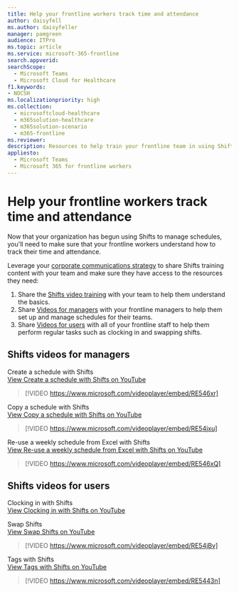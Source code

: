 ```yaml
---
title: Help your frontline workers track time and attendance
author: daisyfell
ms.author: daisyfeller
manager: pamgreen
audience: ITPro
ms.topic: article 
ms.service: microsoft-365-frontline 
search.appverid: 
searchScope:
  - Microsoft Teams
  - Microsoft Cloud for Healthcare
f1.keywords:
- NOCSH
ms.localizationpriority: high
ms.collection: 
  - microsoftcloud-healthcare
  - m365solution-healthcare
  - m365solution-scenario
  - m365-frontline
ms.reviewer: 
description: Resources to help train your frontline team in using Shifts to access and manage their schedules.
appliesto: 
  - Microsoft Teams
  - Microsoft 365 for frontline workers
---
```


# Help your frontline workers track time and attendance

Now that your organization has begun using Shifts to manage schedules, you'll need to make sure that your frontline workers understand how to track their time and attendance.

Leverage your [corporate communications strategy](flw-corp-comms.md) to share Shifts training content with your team and make sure they have access to the resources they need:

1. Share the [Shifts video training](https://support.microsoft.com/office/what-is-shifts-f8efe6e4-ddb3-4d23-b81b-bb812296b821) with your team to help them understand the basics.
2. Share [Videos for managers](#shifts-videos-for-managers) with your frontline managers to help them set up and manage schedules for their teams.
3. Share [Videos for users](#shifts-videos-for-users) with all of your frontline staff to help them perform regular tasks such as clocking in and swapping shifts.

## Shifts videos for managers

Create a schedule with Shifts <br>
[View Create a schedule with Shifts on YouTube](https://go.microsoft.com/fwlink/?linkid=2202612)
> [!VIDEO https://www.microsoft.com/videoplayer/embed/RE546xr]

Copy a schedule with Shifts <br>
[View Copy a schedule with Shifts on YouTube](https://go.microsoft.com/fwlink/?linkid=2202298)
> [!VIDEO https://www.microsoft.com/videoplayer/embed/RE54jxu]

Re-use a weekly schedule from Excel with Shifts <br>
[View Re-use a weekly schedule from Excel with Shifts on YouTube](https://go.microsoft.com/fwlink/?linkid=2202611)
> [!VIDEO https://www.microsoft.com/videoplayer/embed/RE546xQ]

## Shifts videos for users

Clocking in with Shifts <br>
[View Clocking in with Shifts on YouTube](https://go.microsoft.com/fwlink/?linkid=2202613)
<!-- >> [!VIDEO https://www.microsoft.com/videoplayer/embed/x] -->

Swap Shifts <br>
[View Swap Shifts on YouTube](https://go.microsoft.com/fwlink/?linkid=2202711)
> [!VIDEO https://www.microsoft.com/videoplayer/embed/RE54jBv]

Tags with Shifts <br>
[View Tags with Shifts on YouTube](https://go.microsoft.com/fwlink/?linkid=2202712)
> [!VIDEO https://www.microsoft.com/videoplayer/embed/RE5443n]
